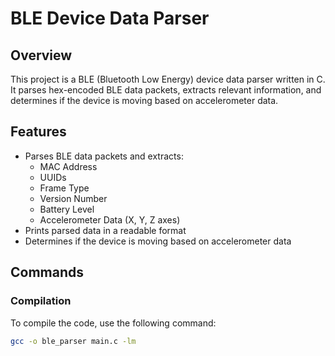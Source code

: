 # BLE Device Data Parser

## Overview
This project is a BLE (Bluetooth Low Energy) device data parser written in C. It parses hex-encoded BLE data packets, extracts relevant information, and determines if the device is moving based on accelerometer data.

## Features
- Parses BLE data packets and extracts:
  - MAC Address
  - UUIDs
  - Frame Type
  - Version Number
  - Battery Level
  - Accelerometer Data (X, Y, Z axes)
- Prints parsed data in a readable format
- Determines if the device is moving based on accelerometer data

## Commands
### Compilation
To compile the code, use the following command:
```sh
gcc -o ble_parser main.c -lm
